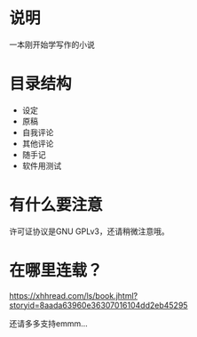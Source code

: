 # 说明
一本刚开始学写作的小说

# 目录结构
- 设定
- 原稿
- 自我评论
- 其他评论
- 随手记
- 软件用测试

# 有什么要注意
许可证协议是GNU GPLv3，还请稍微注意哦。



# 在哪里连载？

https://xhhread.com/ls/book.jhtml?storyid=8aada63960e36307016104dd2eb45295

还请多多支持emmm...